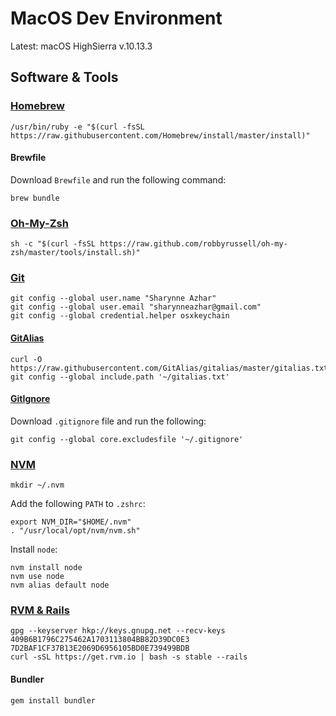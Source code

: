 # MacOS Dev Environment

Latest: macOS HighSierra v.10.13.3

## Software & Tools

### [Homebrew](https://github.com/Homebrew/brew)

```
/usr/bin/ruby -e "$(curl -fsSL https://raw.githubusercontent.com/Homebrew/install/master/install)"
```

#### Brewfile

Download `Brewfile` and run the following command:

```
brew bundle
```

### [Oh-My-Zsh](https://github.com/robbyrussell/oh-my-zsh)

```
sh -c "$(curl -fsSL https://raw.github.com/robbyrussell/oh-my-zsh/master/tools/install.sh)"
```

### [Git](https://git-scm.com/)

```
git config --global user.name "Sharynne Azhar"
git config --global user.email "sharynneazhar@gmail.com"
git config --global credential.helper osxkeychain
```

#### [GitAlias](https://github.com/GitAlias/gitalias) 

```
curl -O https://raw.githubusercontent.com/GitAlias/gitalias/master/gitalias.txt
git config --global include.path '~/gitalias.txt'
```

#### [GitIgnore]()

Download `.gitignore` file and run the following:

```
git config --global core.excludesfile '~/.gitignore'
```

### [NVM](https://github.com/creationix/nvm)

```
mkdir ~/.nvm
```

Add the following `PATH` to `.zshrc`:

```
export NVM_DIR="$HOME/.nvm"
. "/usr/local/opt/nvm/nvm.sh"
```

Install `node`:

```
nvm install node
nvm use node
nvm alias default node
```

### [RVM & Rails](https://rvm.io/)

```
gpg --keyserver hkp://keys.gnupg.net --recv-keys 409B6B1796C275462A1703113804BB82D39DC0E3 7D2BAF1CF37B13E2069D6956105BD0E739499BDB
curl -sSL https://get.rvm.io | bash -s stable --rails
```

#### Bundler

```
gem install bundler
```

